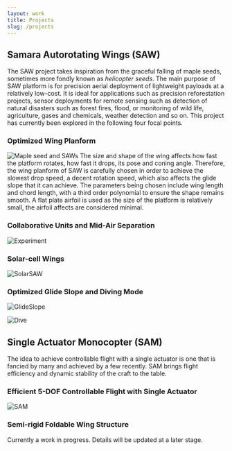```yaml
---
layout: work
title: Projects
slug: /projects
---
```

## Samara Autorotating Wings (SAW)

The SAW project takes inspiration from the graceful falling of maple seeds, sometimes more fondly known as _helicopter seeds_. The main purpose of SAW platform is for precision aerial deployment of lightweight payloads at a relatively low-cost. It is ideal for applications such as precision reforestation projects, sensor deployments for remote sensing such as detection of natural disasters such as forest fires, flood, or monitoring of wild life, agriculture, gases and chemicals, weather detection and so on. This project has currently been explored in the following four focal points.

### Optimized Wing Planform

![Maple seed and SAWs](https://www.dropbox.com/s/lzkwshrs600lvqu/Cover.jpg?raw=1)
The size and shape of the wing affects how fast the platform rotates, how fast it drops, its pose and coning angle. Therefore, the wing planform of SAW is carefully chosen in order to achieve the slowest drop speed, a decent rotation speed, which also affects the glide slope that it can achieve. The parameters being chosen include wing length and chord length, with a third order polynomial to ensure the shape remains smooth. A flat plate airfoil is used as the size of the platform is relatively small, the airfoil affects are considered minimal.

### Collaborative Units and Mid-Air Separation

![Experiment](https://www.dropbox.com/s/ff0ps2mojtno1a7/Experiment.jpg?raw=1)

### Solar-cell Wings

![SolarSAW](https://www.dropbox.com/s/1gh7we69kz39be1/SolarSAW.JPG?raw=1)

### Optimized Glide Slope and Diving Mode

![GlideSlope](https://www.dropbox.com/s/0rph0w03cdo3wlp/GlideSlope.png?raw=1)

![Dive](https://www.dropbox.com/s/m9ni5xbp1cunr7o/Dive.png?raw=1)

## Single Actuator Monocopter (SAM)

The idea to achieve controllable flight with a single actuator is one that is fancied by many and achieved by a few recently. SAM brings flight efficiency and dynamic stability of the craft to the table.

### Efficient 5-DOF Controllable Flight with Single Actuator

![SAM](https://www.dropbox.com/s/ye4fb12epe6fn4o/ExperiSAM.png?raw=1)

### Semi-rigid Foldable Wing Structure

Currently a work in progress. Details will be updated at a later stage.
<!--stackedit_data:
eyJoaXN0b3J5IjpbLTE4NjAxNzkyNTcsLTEzNzIxOTk4NzIsLT
EyMjc2NTM2NTUsMTcyMTQwNTIzMiwxMjU0Mzk5NTA5LC0xMjQy
MjgwMDA3LDI3OTA2NzkxOV19
-->